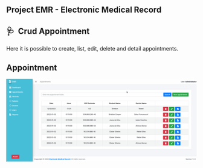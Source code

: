 ## Project EMR - Electronic Medical Record

## 🩺&nbsp; Crud Appointment

Here it is possible to create, list, edit, delete and detail appointments.

## Appointment
![Appointment](/emr_angular/src/assets/images/readme_images/pages/emr_appointments.gif)
